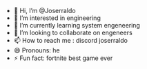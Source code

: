 - 👋 Hi, I’m @Joserraldo
- 👀 I’m interested in engineering
- 🌱 I’m currently learning system engeneering
- 💞️ I’m looking to collaborate on engeneers
- 📫 How to reach me : discord joserraldo
- 😄 Pronouns: he
- ⚡ Fun fact: fortnite best game ever

<!---
Joserraldo/Joserraldo is a ✨ special ✨ repository because its `README.md` (this file) appears on your GitHub profile.
You can click the Preview link to take a look at your changes.
--->
